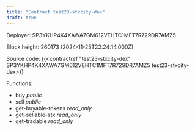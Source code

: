 ```yaml
---
title: "Contract test23-stxcity-dex"
draft: true
---
```

Deployer: SP3YKHP4K4XAWA7GM612VEHTC1MFT7R729DR7AMZ5


 



Block height: 260173 (2024-11-25T22:24:14.000Z)

Source code: {{<contractref "test23-stxcity-dex" SP3YKHP4K4XAWA7GM612VEHTC1MFT7R729DR7AMZ5 test23-stxcity-dex>}}

Functions:

* buy _public_
* sell _public_
* get-buyable-tokens _read_only_
* get-sellable-stx _read_only_
* get-tradable _read_only_
